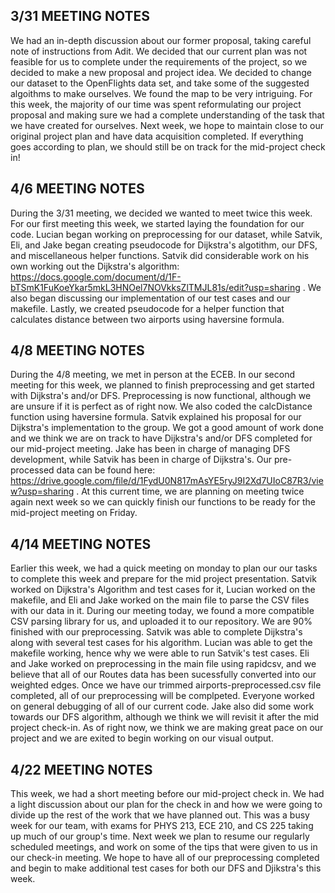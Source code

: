 ## 3/31 MEETING NOTES
We had an in-depth discussion about our former proposal, taking careful note of instructions from Adit. We decided that our current plan was not feasible for us to complete under the requirements of the project, so we decided to make a new proposal and project idea.
We decided to change our dataset to the OpenFlights data set, and take some of the suggested algoithms to make ourselves. We found the map to be very intriguing. For this week, the majority of our time was spent reformulating our project proposal and making sure we had a complete understanding of the task that we have created for ourselves. 
Next week, we hope to maintain close to our original project plan and have data acquisition completed. If everything goes according to plan, we should still be on track for the mid-project check in!

## 4/6 MEETING NOTES
During the 3/31 meeting, we decided we wanted to meet twice this week. For our first meeting this week, we started laying the foundation for our code. Lucian began working on preprocessing for our dataset, while Satvik, Eli, and Jake began creating pseudocode for Dijkstra's algotithm, our DFS, and miscellaneous helper functions. Satvik did considerable work on his own working out the Dijkstra's algorithm: https://docs.google.com/document/d/1F-bTSmK1FuKoeYkar5mkL3HNOel7NOVkksZlTMJL81s/edit?usp=sharing . We also began discussing our implementation of our test cases and our makefile. Lastly, we created pseudocode for a helper function that calculates distance between two airports using haversine formula. 

## 4/8 MEETING NOTES
During the 4/8 meeting, we met in person at the ECEB. In our second meeting for this week, we planned to finish preprocessing and get started with Dijkstra's and/or DFS. Preprocessing is now functional, although we are unsure if it is perfect as of right now. We also coded the calcDistance function using haversine formula. Satvik explained his proposal for our Dijkstra's implementation to the group. We got a good amount of work done and we think we are on track to have Dijkstra's and/or DFS completed for our mid-project meeting. Jake has been in charge of managing DFS development, while Satvik has been in charge of Dijkstra's. Our pre-processed data can be found here: https://drive.google.com/file/d/1FydU0N817mAsYE5ryJ9I2Xd7UIoC87R3/view?usp=sharing . At this current time, we are planning on meeting twice again next week so we can quickly finish our functions to be ready for the mid-project meeting on Friday. 

## 4/14 MEETING NOTES
Earlier this week, we had a quick meeting on monday to plan our our tasks to complete this week and prepare for the mid project presentation. Satvik worked on Dijkstra's Algorithm and test cases for it, Lucian worked on the makefile, and Eli and Jake worked on the main file to parse the CSV files with our data in it. During our meeting today, we found a more compatible CSV parsing library for us, and uploaded it to our repository. We are 90% finished with our preprocessing. Satvik was able to complete Dijkstra's along with several test cases for his algorithm. Lucian was able to get the makefile working, hence why we were able to run Satvik's test cases. Eli and Jake worked on preprocessing in the main file using rapidcsv, and we believe that all of our Routes data has been sucessfully converted into our weighted edges. Once we have our trimmed airports-preprocessed.csv file completed, all of our preprocessing will be complpeted. Everyone worked on general debugging of all of our current code. Jake also did some work towards our DFS algorithm, although we think we will revisit it after the mid project check-in. As of right now, we think we are making great pace on our project and we are exited to begin working on our visual output.

## 4/22 MEETING NOTES
This week, we had a short meeting before our mid-project check in. We had a light discussion about our plan for the check in and how we were going to divide up the rest of the work that we have planned out. This was a busy week for our team, with exams for PHYS 213, ECE 210, and CS 225 taking up much of our group's time. Next week we plan to resume our regularly scheduled meetings, and work on some of the tips that were given to us in our check-in meeting. We hope to have all of our preprocessing completed and begin to make additional test cases for both our DFS and Djikstra's this week. 
